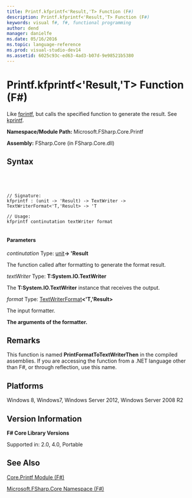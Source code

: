 ```yaml
---
title: Printf.kfprintf<'Result,'T> Function (F#)
description: Printf.kfprintf<'Result,'T> Function (F#)
keywords: visual f#, f#, functional programming
author: dend
manager: danielfe
ms.date: 05/16/2016
ms.topic: language-reference
ms.prod: visual-studio-dev14
ms.assetid: 6025c93c-ed63-4ad3-b07d-9e98521b5380 
---
```


# Printf.kfprintf<'Result,'T> Function (F#)

Like [fprintf](http://msdn.microsoft.com/en-us/library/18f16c19-14e9-4eea-b147-cc302132c1e8), but calls the specified function to generate the result. See [kprintf](http://msdn.microsoft.com/en-us/library/fa31f68e-f039-4406-b9e1-688945430124).

**Namespace/Module Path:** Microsoft.FSharp.Core.Printf

**Assembly:** FSharp.Core (in FSharp.Core.dll)


## Syntax



```




// Signature:
kfprintf : (unit -> 'Result) -> TextWriter -> TextWriterFormat<'T,'Result> -> 'T

// Usage:
kfprintf continutation textWriter format


```





#### Parameters
*continutation*
Type: [unit](http://msdn.microsoft.com/en-us/library/00b837c2-6c8a-483a-87d3-0479c64037a7)**-&gt; 'Result**


The function called after formatting to generate the format result.


*textWriter*
Type: **T:System.IO.TextWriter**


The **T:System.IO.TextWriter** instance that receives the output.


*format*
Type: [TextWriterFormat](http://msdn.microsoft.com/en-us/library/869f361a-8789-4c2d-acfc-38adec848c68)**&lt;'T,'Result&gt;**


The input formatter.



**The arguments of the formatter.**
## Remarks
This function is named **PrintFormatToTextWriterThen** in the compiled assemblies. If you are accessing the function from a .NET language other than F#, or through reflection, use this name.


## Platforms
Windows 8, Windows7, Windows Server 2012, Windows Server 2008 R2


## Version Information
**F# Core Library Versions**

Supported in: 2.0, 4.0, Portable




## See Also
[Core.Printf Module &#40;F&#35;&#41;](Core.Printf-Module-%5BFSharp%5D.md)

[Microsoft.FSharp.Core Namespace &#40;F&#35;&#41;](Microsoft.FSharp.Core-Namespace-%5BFSharp%5D.md)

